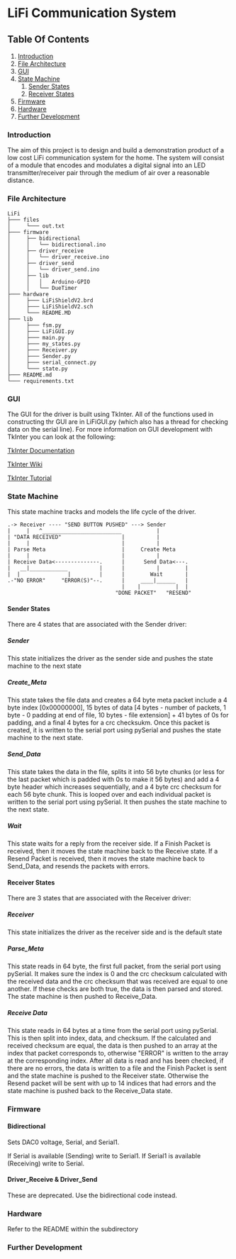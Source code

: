 # LiFi Communication System

## Table Of Contents
1. [Introduction](#introduction)
2. [File Architecture](#file-architecture)
3. [GUI](#gui)
4. [State Machine](#state-machine)
    1. [Sender States](#sender-states)
    2. [Receiver States](#receiver-states)
6. [Firmware](#firmware)
7. [Hardware](#hardware)
8. [Further Development](#further-development)

### Introduction
The aim of this project is to design and build a demonstration product of a low cost LiFi communication system for the 
home. The system will consist of a module that encodes and modulates a digital signal into an LED transmitter/receiver 
pair through the medium of air over a reasonable distance.

### File Architecture
```
LiFi
├─── files
│     └─── out.txt
├─── firmware
│     ├── bidirectional
│     │   └── bidirectional.ino
│     ├── driver_receive
│     │   └── driver_receive.ino
│     ├── driver_send
│     │   └── driver_send.ino
│     ├── lib
│     │   │   Arduino-GPIO
│     │   └── DueTimer
├─── hardware
│     ├─── LiFiShieldV2.brd
│     ├─── LiFiShieldV2.sch
│     └─── README.MD
├─── lib
│     ├─── fsm.py
│     ├─── LiFiGUI.py
│     ├─── main.py
│     ├─── my_states.py
│     ├─── Receiver.py
│     ├─── Sender.py
│     ├─── serial_connect.py
│     └─── state.py
├─── README.md
└─── requirements.txt
```


### GUI
The GUI for the driver is built using TkInter. All of the functions used in constructing thr GUI are in LiFiGUI.py (which also
has a thread for checking data on the serial line). For more information on GUI development with TkInter you can look at the 
following:

[TkInter Documentation](https://docs.python.org/3/library/tk.html)

[TkInter Wiki](https://wiki.python.org/moin/TkInter)

[TkInter Tutorial](https://likegeeks.com/python-gui-examples-tkinter-tutorial/)


### State Machine

This state machine tracks and models the life cycle of the driver.

```
.-> Receiver ---- "SEND BUTTON PUSHED" ---> Sender
|     |   ^_________________________           |
| "DATA RECEIVED"                   |          |
|     |                             |          |
| Parse Meta                        |     Create Meta
|     |                             |          |
| Receive Data<--------------.      |      Send Data<---.
|   __|____________          |      |          |        |    
|  |               |         |      |        Wait       |
.-"NO ERROR"     "ERROR(S)"--.      |     ____|______   |
                                    |    |           |  |
                                  "DONE PACKET"   "RESEND"
```

#### Sender States
There are 4 states that are associated with the Sender driver:

##### Sender
This state initializes the driver as the sender side and pushes the state machine to the next state

##### Create_Meta
This state takes the file data and creates a 64 byte meta packet include a 4 byte index [0x00000000], 15 bytes of data
[4 bytes - number of packets, 1 byte - 0 padding at end of file, 10 bytes - file extension] + 41 bytes of 0s for 
padding, and a final 4 bytes for a crc checksukm. Once this packet is created, it is written to the serial port using 
pySerial and pushes the state machine to the next state.

##### Send_Data
This state takes the data in the file, splits it into 56 byte chunks (or less for the last packet which is padded with 
0s to make it 56 bytes) and add a 4 byte header which increases sequentially, and a 4 byte crc checksum for each 56 
byte chunk. This is looped over and each individual packet is written to the serial port using pySerial. It then pushes 
the state machine to the next state.

##### Wait
This state waits for a reply from the receiver side. If a Finish Packet is received, then it moves the state machine 
back to the Receive state. If a Resend Packet is received, then it moves the state machine back to Send_Data, and 
resends the packets with errors.

#### Receiver States
There are 3 states that are associated with the Receiver driver:

##### Receiver
This state initializes the driver as the receiver side and is the default state

##### Parse_Meta
This state reads in 64 byte, the first full packet, from the serial port using pySerial. It makes sure the index is 0 
and the crc checksum calculated with the received data and the crc checksum that was received are equal to one another.
If these checks are both true, the data is then parsed and stored. The state machine is then pushed to Receive_Data.

##### Receive Data
This state reads in 64 bytes at a time from the serial port using pySerial. This is then split into index, data, and 
checksum. If the calculated and received checksum are equal, the data is then pushed to an array at the index that 
packet corresponds to, otherwise "ERROR" is written to the array at the corresponding index. After all data is read and
has been checked, if there are no errors, the data is written to a file and the Finish Packet is sent and the state
machine is pushed to the Receiver state. Otherwise the Resend packet will be sent with up to 14 indices that had errors
and the state machine is pushed back to the Receive_Data state.

### Firmware

#### Bidirectional
Sets DAC0 voltage, Serial, and Serial1.

If Serial is available (Sending) write to Serial1. If Serial1 is available (Receiving) write to Serial.

#### Driver_Receive & Driver_Send
These are deprecated. Use the bidirectional code instead.

### Hardware
Refer to the README within the subdirectory

### Further Development
